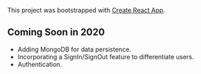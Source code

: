 This project was bootstrapped with [Create React App](https://github.com/facebook/create-react-app).

## Coming Soon in 2020

* Adding MongoDB for data persistence.
* Incorporating a SignIn/SignOut feature to differentiate users.
* Authentication.
